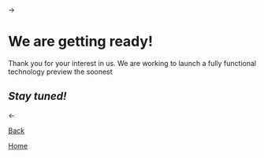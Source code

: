 ->

# We are getting ready!

Thank you for your interest in us. We are working to launch a fully functional technology preview the soonest

## *Stay tuned!*

<- 

[Back](back)

[Home](home)
